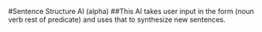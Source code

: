 #Sentence Structure AI (alpha)
##This AI takes user input in the form (noun verb rest of predicate) and uses that to synthesize new sentences.
